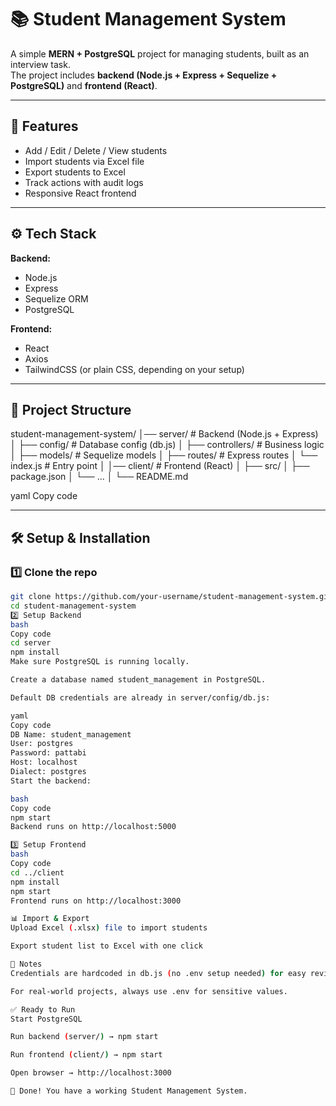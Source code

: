 # 📚 Student Management System

A simple **MERN + PostgreSQL** project for managing students, built as an interview task.  
The project includes **backend (Node.js + Express + Sequelize + PostgreSQL)** and **frontend (React)**.

---

## 🚀 Features
- Add / Edit / Delete / View students
- Import students via Excel file
- Export students to Excel
- Track actions with audit logs
- Responsive React frontend

---

## ⚙️ Tech Stack
**Backend:**
- Node.js
- Express
- Sequelize ORM
- PostgreSQL

**Frontend:**
- React
- Axios
- TailwindCSS (or plain CSS, depending on your setup)

---

## 📂 Project Structure
student-management-system/
│── server/ # Backend (Node.js + Express)
│ ├── config/ # Database config (db.js)
│ ├── controllers/ # Business logic
│ ├── models/ # Sequelize models
│ ├── routes/ # Express routes
│ └── index.js # Entry point
│
│── client/ # Frontend (React)
│ ├── src/
│ ├── package.json
│ └── ...
│
└── README.md

yaml
Copy code

---

## 🛠️ Setup & Installation

### 1️⃣ Clone the repo
```bash
git clone https://github.com/your-username/student-management-system.git
cd student-management-system
2️⃣ Setup Backend
bash
Copy code
cd server
npm install
Make sure PostgreSQL is running locally.

Create a database named student_management in PostgreSQL.

Default DB credentials are already in server/config/db.js:

yaml
Copy code
DB Name: student_management
User: postgres
Password: pattabi
Host: localhost
Dialect: postgres
Start the backend:

bash
Copy code
npm start
Backend runs on http://localhost:5000

3️⃣ Setup Frontend
bash
Copy code
cd ../client
npm install
npm start
Frontend runs on http://localhost:3000

📊 Import & Export
Upload Excel (.xlsx) file to import students

Export student list to Excel with one click

📝 Notes
Credentials are hardcoded in db.js (no .env setup needed) for easy review.

For real-world projects, always use .env for sensitive values.

✅ Ready to Run
Start PostgreSQL

Run backend (server/) → npm start

Run frontend (client/) → npm start

Open browser → http://localhost:3000

🎉 Done! You have a working Student Management System.